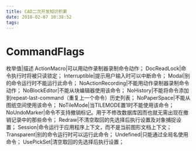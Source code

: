 ```yaml
---
title: CAD二次开发知识积累
date: 2018-02-07 10:38:52
tags:
---
```

# CommandFlags
枚举值|描述
ActionMacro|可以用动作录制器录制命令动作；
DocReadLock|命令执行时将被只读锁定；
Interruptible|提示用户输入时可以中断命令；
Modal|别的命令运行时不能运行此命令；
NoActionRecording|不能用动作录制器录制命令动作；
NoBlockEditor|不能从块编辑器使用该命令；
NoHistory|不能将命令添加到repeat-last-command（重复上一个命令）历史列表；
NoPaperSpace|不能从图纸空间使用该命令；
NoTileMode|当TILEMODE置1时不能使用该命令；
NoUndoMarker|命令不支持撤销标记。用于不修改数据库因而也就无需出现在撤销记录中的那些命令；
Redraw|不清空取回的先选择后执行设置及对象捕捉设置；
Session|命令运行于应用程序上下文，而不是当前图形文档上下文；
Transparent|别的命令运行时可以运行此命令；
Undefined|只能通过全局名使用命令；
UsePickSet|清空取回的先选择后执行设置；

